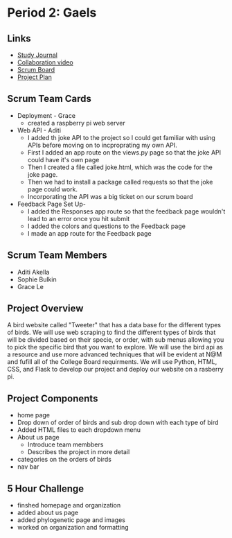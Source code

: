 # Period 2: Gaels

## Links
* [Study Journal](https://docs.google.com/document/d/1NFgEh_1AZGfm3fGWLUgGT7Xm9tNoPROnnH0_pO72MzM/edit?usp=sharing)
* [Collaboration video](https://youtu.be/rLajlcMSnqM)
* [Scrum Board](https://github.com/aditiakella/Period2Gaels/projects/1)
* [Project Plan](https://docs.google.com/document/d/1wBFv8xEiTdBYL12SreRxs_ixNCXaxFt93r1jJ1S14m4/edit?usp=sharing)

## Scrum Team Cards
* Deployment - Grace
    * created a raspberry pi web server
* Web API - Aditi 
    * I added th joke API to the project so I could get familiar with using APIs before moving on to incproprating my own API.
    * First I added an app route on the views.py page so that the joke API could have it's own page
    * Then I created a file called joke.html, which was the code for the joke page. 
    * Then we had to install a package called requests so that the joke page could work. 
    * Incorporating the API was a big ticket on our scrum board
* Feedback Page Set Up- 
    * I added the Responses app route so that the feedback page wouldn't lead to an error once you hit submit
    * I added the colors and questions to the Feedback page
    * I made an app route for the Feedback page
 

## Scrum Team Members
* Aditi Akella
* Sophie Bulkin
* Grace Le

## Project Overview
A bird website called "Tweeter" that has a data base for the different types of birds. We will use web scraping to find the different types of birds that will be divided based on their specie, or order, with sub menus allowing you to pick the specific bird that you want to explore. We will use the bird api as a resource and use more advanced techniques that will be evident at N@M and fufill all of the College Board requirments. We will use Python, HTML, CSS, and Flask to develop our project and deploy our website on a rasberry pi. 

## Project Components 
* home page 
* Drop down of order of birds and sub drop down with each type of bird
* Added HTML files to each dropdown menu
* About us page
    * Introduce team membbers
    * Describes the project in more detail
* categories on the orders of birds 
* nav bar

## 5 Hour Challenge
* finshed homepage and organization
* added about us page
* added phylogenetic page and images
* worked on organization and formatting
